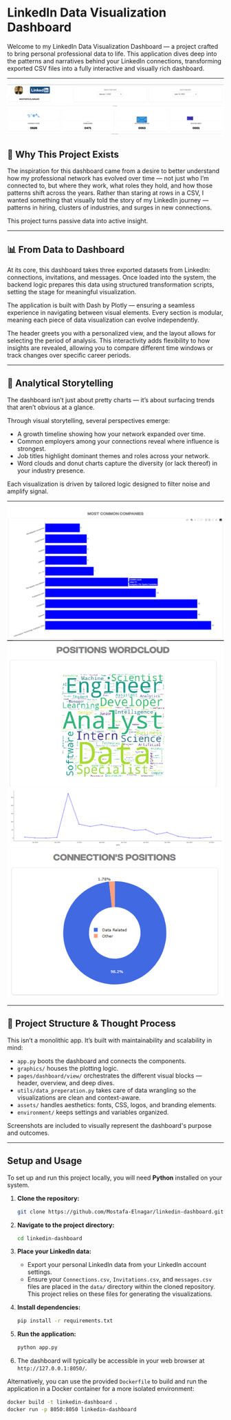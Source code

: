 # LinkedIn Data Visualization Dashboard

Welcome to my LinkedIn Data Visualization Dashboard — a project crafted to bring personal professional data to life. This application dives deep into the patterns and narratives behind your LinkedIn connections, transforming exported CSV files into a fully interactive and visually rich dashboard.

---

![Header View](./screenshots/header.png)
![KPI Overview](./screenshots/kpi_overview.png)

## 🚀 Why This Project Exists

The inspiration for this dashboard came from a desire to better understand how my professional network has evolved over time — not just who I’m connected to, but where they work, what roles they hold, and how those patterns shift across the years. Rather than staring at rows in a CSV, I wanted something that visually told the story of my LinkedIn journey — patterns in hiring, clusters of industries, and surges in new connections.

This project turns passive data into active insight.

---

## 📊 From Data to Dashboard

At its core, this dashboard takes three exported datasets from LinkedIn: connections, invitations, and messages. Once loaded into the system, the backend logic prepares this data using structured transformation scripts, setting the stage for meaningful visualization.

The application is built with Dash by Plotly — ensuring a seamless experience in navigating between visual elements. Every section is modular, meaning each piece of data visualization can evolve independently.

The header greets you with a personalized view, and the layout allows for selecting the period of analysis. This interactivity adds flexibility to how insights are revealed, allowing you to compare different time windows or track changes over specific career periods.

---

## 🧠 Analytical Storytelling

The dashboard isn’t just about pretty charts — it’s about surfacing trends that aren’t obvious at a glance. 

Through visual storytelling, several perspectives emerge:
- A growth timeline showing how your network expanded over time.
- Common employers among your connections reveal where influence is strongest.
- Job titles highlight dominant themes and roles across your network.
- Word clouds and donut charts capture the diversity (or lack thereof) in your industry presence.

Each visualization is driven by tailored logic designed to filter noise and amplify signal.

---

![Companies Bar Chart](./screenshots/companies%20bar%20chart.png)
![Positions Wordcloud](./screenshots/positions-wordcloud.png)
![Timeline View](./screenshots/timeline.png)
![Most Common Positions](./screenshots/most-common-positions.png)

---

## 🧱 Project Structure & Thought Process

This isn’t a monolithic app. It’s built with maintainability and scalability in mind:

- `app.py` boots the dashboard and connects the components.
- `graphics/` houses the plotting logic.
- `pages/dashboard/view/` orchestrates the different visual blocks — header, overview, and deep dives.
- `utils/data_preperation.py` takes care of data wrangling so the visualizations are clean and context-aware.
- `assets/` handles aesthetics: fonts, CSS, logos, and branding elements.
- `environment/` keeps settings and variables organized.

Screenshots are included to visually represent the dashboard's purpose and outcomes.


---


## Setup and Usage

To set up and run this project locally, you will need **Python** installed on your system.

1.  **Clone the repository:**
    ```bash
    git clone https://github.com/Mostafa-Elnagar/linkedin-dashboard.git
    ```

2.  **Navigate to the project directory:**
    ```bash
    cd linkedin-dashboard
    ```

3.  **Place your LinkedIn data:**
    * Export your personal LinkedIn data from your LinkedIn account settings.
    * Ensure your `Connections.csv`, `Invitations.csv`, and `messages.csv` files are placed in the `data/` directory within the cloned repository. This project relies on these files for generating the visualizations.

4.  **Install dependencies:**
    ```bash
    pip install -r requirements.txt
    ```

5.  **Run the application:**
    ```bash
    python app.py
    ```

6.  The dashboard will typically be accessible in your web browser at `http://127.0.0.1:8050/`.

Alternatively, you can use the provided `Dockerfile` to build and run the application in a Docker container for a more isolated environment:

```bash
docker build -t linkedin-dashboard .
docker run -p 8050:8050 linkedin-dashboard
```


